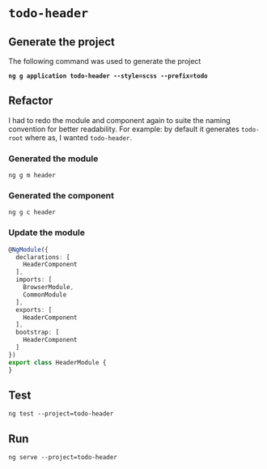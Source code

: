 # `todo-header`

## Generate the project

The following command was used to generate the project

**`ng g application todo-header --style=scss --prefix=todo`**

## Refactor

I had to redo the module and component again to suite the naming convention for better readability. For example: by default it generates `todo-root` where as, I wanted `todo-header`.

### Generated the module 

`ng g m header`

### Generated the component 

`ng g c header`

### Update the module

```typescript
@NgModule({
  declarations: [
    HeaderComponent
  ],
  imports: [
    BrowserModule,
    CommonModule
  ],
  exports: [
    HeaderComponent
  ],
  bootstrap: [
    HeaderComponent
  ]
})
export class HeaderModule {
}
```

## Test

`ng test --project=todo-header`

## Run

`ng serve --project=todo-header`


